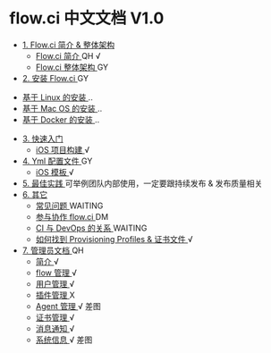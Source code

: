 # flow.ci 中文文档 V1.0

* [ 1. Flow.ci 简介 & 整体架构 ](#)
  - [ Flow.ci 简介 ](./intro_base.md) QH √
  - [ Flow.ci 整体架构 ](./intro_framework.md) GY
* [ 2. 安装 Flow.ci ](#) GY
 - [ 基于 Linux 的安装 ](./cf_linux.md) ..
 - [ 基于 Mac OS 的安装 ](./cf_osx.md) ..
 - [ 基于 Docker 的安装 ](./cf_docker.md) ..
* [ 3. 快速入门 ](#) 
  - [ iOS 项目构建 ](./quick_iosBuild.md) √
* [ 4. Yml 配置文件 ](#) GY
   - [ iOS 模板 ](./yml_ios.md) √
* [ 5. 最佳实践 ](./) 可举例团队内部使用，一定要跟持续发布 & 发布质量相关
* [ 6. 其它 ](#) 
  - [ 常见问题 ](./other_faqs.md) WAITING
  - [ 参与协作 flow.ci ](./other_cooperate.md) DM
  - [ CI 与 DevOps 的关系 ](./other_ci_devops.md) WAITING
  - [ 如何找到 Provisioning Profiles & 证书文件 ](./other_p12.md) √
* [ 7. 管理员文档 ](#) QH
  - [ 简介 ](./admin_base.md) √
  - [ flow 管理 ](./admin_flow.md) √
  - [ 用户管理 ](./admin_members.md) √
  - [ 插件管理 ](./admin_plugin.md) X
  - [ Agent 管理 ](./admin_agent.md) √ 差图
  - [ 证书管理 ](./admin_credentials.md
) √
  - [ 消息通知 ](./admin_msg.md) √
  - [ 系统信息 ](./admin_system_info.md) √ 差图



